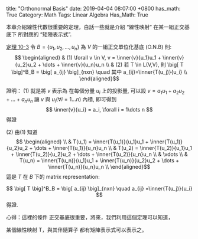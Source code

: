 title: "Orthonormal Basis"
date: 2019-04-04 08:07:00 +0800
has_math: True
Category: Math
Tags: Linear Algebra
Has_Math: True

$$ \newcommand{\inner}[2] {\langle {#1},{#2} \rangle} $$

本章介紹線性代數很重要的定理，白話一些就是介紹 “線性映射” 在某一組正交基底下 所對應的 “矩陣表示式”.
<!-- more -->

[定理 10-3](#Theorem-10-3)
令 $B= \{ u_1,u_2,\dots,u_n \}$ 為 $V$ 的一組正交單位化基底 (O.N.B) 則:
$$ \begin{aligned} & (1) \forall v \in V, v = \inner{v}{u_1}u_1 + \inner{v}{u_2}u_2 + \dots + \inner{v}{u_n}u_n \\
                   & (2) 若 T \in L(V,V), 則 \big[ T \big]^B_B = \big[ a_{ij} \big]_{nxn} \quad 其中 a_{ij}=\inner{T(u_j)}{u_i} \\
\end{aligned}$$


證明： (1) 就是將 $v$ 表示為 在每個分量 $u_i$ 上的投影量, 可以設 $v=a_1u_1 + a_2u_2 + \dots + a_nu_n$
      讓 $v$ 與 $u_i ( \forall i = 1\dots n )$ 內積, 即可得到
$$	  \inner{v}{u_i} = a_i, \forall i = 1\dots n $$
得證

(2) 由(1) 知道
$$ \begin{aligned} \\
& T(u_1) = \inner{T(u_1)}{u_1}u_1 + \inner{T(u_1)}{u_2}u_2 + \dots + \inner{T(u_1)}{u_n}u_n \\
& T(u_2) = \inner{T(u_2)}{u_1}u_1 + \inner{T(u_2)}{u_2}u_2 + \dots + \inner{T(u_2)}{u_n}u_n \\
& \vdots \\
& T(u_n) = \inner{T(u_n)}{u_1}u_1 + \inner{T(u_n)}{u_2}u_2 + \dots + \inner{T(u_n)}{u_n}u_n \\
\end{aligned}$$
這是 $T$ 在 $B$ 下的 matrix representation:

$$    \big[ T \big]^B_B = \big[ a_{ij} \big]_{nxn} \quad  a_{ij} =\inner{T(u_j)}{u_i} $$
得證.



心得：這裡的條件 正交基底很重要，將來，我們利用這個定理可以知道，

某個線性映射 T，與其伴隨算子 都有矩陣表示式可以表示之。
